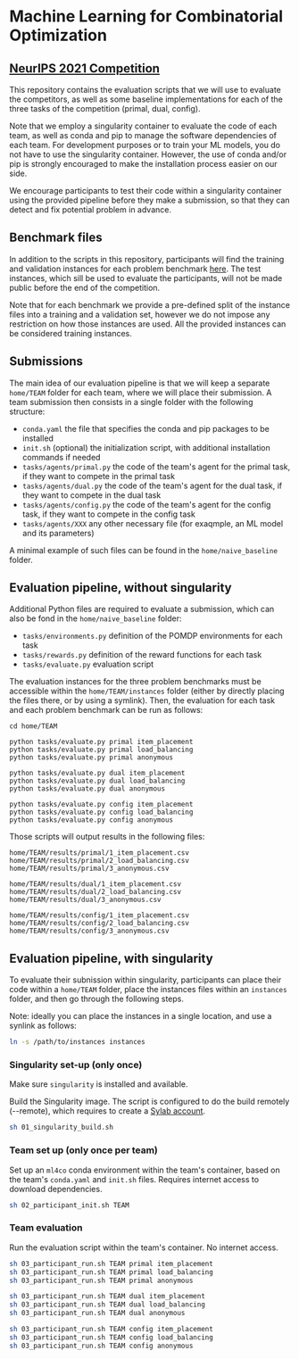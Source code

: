 # Machine Learning for Combinatorial Optimization
## [NeurIPS 2021 Competition](https://www.ecole.ai/2021/ml4co-competition/)

This repository contains the evaluation scripts that we will use to evaluate the competitors, as well as some baseline implementations for each of the three tasks of the competition (primal, dual, config).

Note that we employ a singularity container to evaluate the code of each team, as well as conda and pip to manage the software dependencies of each team. For development purposes or to train your ML models, you do not have to use the singularity container. However, the use of conda and/or pip is strongly encouraged to make the installation process easier on our side.

We encourage participants to test their code within a singularity container using the provided pipeline before they make a submission, so that they can detect and fix potential problem in advance.

## Benchmark files

In addition to the scripts in this repository, participants will find the training and validation instances for each problem benchmark [here](https://drive.google.com/file/d/1MytdY3IwX_aFRWdoc0mMfDN9Xg1EKUuq/view?usp=sharing). The test instances, which sill be used to evaluate the participants, will not be made public before the end of the competition.

Note that for each benchmark we provide a pre-defined split of the instance files into a training and a validation set, however we do not impose any restriction on how those instances are used. All the provided instances can be considered training instances.

## Submissions

The main idea of our evaluation pipeline is that we will keep a separate `home/TEAM` folder for each team, where we will place their submission. A team submission then consists in a single folder with the following structure:
 - `conda.yaml` the file that specifies the conda and pip packages to be installed
 - `init.sh` (optional) the initialization script, with additional installation commands if needed
 - `tasks/agents/primal.py` the code of the team's agent for the primal task, if they want to compete in the primal task
 - `tasks/agents/dual.py` the code of the team's agent for the dual task, if they want to compete in the dual task
 - `tasks/agents/config.py` the code of the team's agent for the config task, if they want to compete in the config task
 - `tasks/agents/XXX` any other necessary file (for exaqmple, an ML model and its parameters)

A minimal example of such files can be found in the `home/naive_baseline` folder.

## Evaluation pipeline, without singularity

Additional Python files are required to evaluate a submission, which can also be fond in the `home/naive_baseline` folder:
 - `tasks/environments.py` definition of the POMDP environments for each task
 - `tasks/rewards.py` definition of the reward functions for each task
 - `tasks/evaluate.py` evaluation script

The evaluation instances for the three problem benchmarks must be accessible within the `home/TEAM/instances` folder (either by directly placing the files there, or by using a symlink). Then, the evaluation for each task and each problem benchmark can be run as follows:
```
cd home/TEAM

python tasks/evaluate.py primal item_placement
python tasks/evaluate.py primal load_balancing
python tasks/evaluate.py primal anonymous

python tasks/evaluate.py dual item_placement
python tasks/evaluate.py dual load_balancing
python tasks/evaluate.py dual anonymous

python tasks/evaluate.py config item_placement
python tasks/evaluate.py config load_balancing
python tasks/evaluate.py config anonymous
```

Those scripts will output results in the following files:
```
home/TEAM/results/primal/1_item_placement.csv
home/TEAM/results/primal/2_load_balancing.csv
home/TEAM/results/primal/3_anonymous.csv

home/TEAM/results/dual/1_item_placement.csv
home/TEAM/results/dual/2_load_balancing.csv
home/TEAM/results/dual/3_anonymous.csv

home/TEAM/results/config/1_item_placement.csv
home/TEAM/results/config/2_load_balancing.csv
home/TEAM/results/config/3_anonymous.csv
```

## Evaluation pipeline, with singularity

To evaluate their subnission within singularity, participants can place their code within a `home/TEAM` folder, place the instances files within an `instances` folder, and then go through the following steps.

Note: ideally you can place the instances in a single location, and use a synlink as follows:
```bash
ln -s /path/to/instances instances
```

### Singularity set-up (only once)

Make sure `singularity` is installed and available.

Build the Singularity image. The script is configured to do the build remotely (--remote), which requires to create a [Sylab account](https://cloud.sylabs.io/home).
```bash
sh 01_singularity_build.sh
```

### Team set up (only once per team)

Set up an `ml4co` conda environment within the team's container, based on the team's `conda.yaml` and `init.sh` files. Requires internet access to download dependencies.
```bash
sh 02_participant_init.sh TEAM
```

### Team evaluation

Run the evaluation script within the team's container. No internet access.
```bash
sh 03_participant_run.sh TEAM primal item_placement
sh 03_participant_run.sh TEAM primal load_balancing
sh 03_participant_run.sh TEAM primal anonymous

sh 03_participant_run.sh TEAM dual item_placement
sh 03_participant_run.sh TEAM dual load_balancing
sh 03_participant_run.sh TEAM dual anonymous

sh 03_participant_run.sh TEAM config item_placement
sh 03_participant_run.sh TEAM config load_balancing
sh 03_participant_run.sh TEAM config anonymous
```
